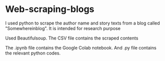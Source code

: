 # Web-scraping-blogs
I used python to scrape the author name and story texts from a blog called "Somewhereinblog". It is intended for research purpose

Used Beautifulsoup.
The CSV file contains the scraped contents

The .ipynb file contains the Google Colab notebook. And .py file contains the relevant python codes.
